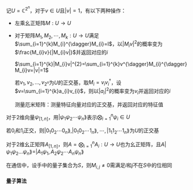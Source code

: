 记$U=\mathbb{C}^{2^{n}}$，对于$v\in U$且$|v|=1$，有以下两种操作：

- 左乘幺正矩阵$M:U\rightarrow U$

- 对于矩阵$M_{1},M_{2},\cdots,M_{k}:U\rightarrow U$满足$\sum_{i=1}^{k}M_{i}^{\dagger}M_{i}=I$，以$|M_{i}v|^{2}$的概率变为$\frac{M_{i}v}{|M_{i}v|}$并返回对应的$i$

  $\sum_{i=1}^{k}|M_{i}v|^{2}=\sum_{i=1}^{k}v^{\dagger}M_{i}^{\dagger}M_{i}v=|v|=1$

  若$v_{1},v_{2},...,v_{2^{n}}$为$U$的正交基，取$M_{i}=v_{i}v_{i}^{\dagger}$，设$v=\sum_{i=1}^{k}a_{i}v_{i}$，则以$|a_{i}|^{2}$的概率变为$v_{i}$并返回对应的$i$

  测量厄米矩阵：测量特征向量对应的正交基，并返回对应的特征值

对于$2$维向量$\psi_{[1,n]}$，用$|\psi_{1}\psi_{2}\cdots\psi_{n}\rang$表示$\bigotimes_{i=1}^{n}\psi_{i}\in U$

若$0_{i}$和$1_{i}$正交，则$|0_{1}0_{2}\cdots 0_{n}\rang,|0_{1}0_{2}\cdots 1_{n}\rang,\cdots,|1_{1}1_{2}\cdots 1_{n}\rang$为$U$的正交基

对于$2$维幺正矩阵$A_{[1,n]}$，则$A=\bigotimes_{i=1}^{n}A_{i}:U\rightarrow U$也为幺正矩阵，且$A|\psi_{1}\psi_{2}...\psi_{n}\rang=|A_{1}\psi_{1},A_{2}\psi_{2}\cdots A_{n}\psi_{n}\rang$

在通信中，设手中的量子集合为$S$，则$M_{i,j}\ne 0$需满足$i$和$j$不在$S$中的位相同

#### 量子算法
